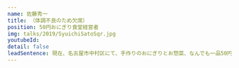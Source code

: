 ```yaml
---
name: 佐藤秀一
title: （体調不良のため欠席）
position: 50円おにぎり食堂経営者
img: talks/2019/SyuichiSatoSqr.jpg
youtubeId:
detail: false
leadSentence: 現在、名古屋市中村区にて、手作りのおにぎりとお惣菜、なんでも一品50円で提供する「50円おにぎり食堂」を経営中。自身がホームレスであった経験も経て、現実に横たわる様々な問題と向かいあってきた。社会をより良い方向へ変えていくには何が必要なのだろうか。
---
```

